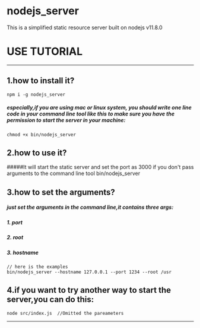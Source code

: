 # nodejs_server
This is a simplified static resource server built on nodejs v11.8.0
# USE TUTORIAL
---
## 1.how to install it?
    npm i -g nodejs_server
##### especially,if you are using mac or linux system, you should write one line code in your command line tool like this to make sure you have the permission to start the server in your machine:
    chmod +x bin/nodejs_server
## 2.how to use it?
#####It will start the static server and set the port as 3000 if you don't pass arguments to the command line tool
    bin/nodejs_server 

## 3.how to set the arguments?
##### just set the arguments in the command line,it contains three args:
##### 1. port  
##### 2. root 
##### 3. hostname
    // here is the examples
    bin/nodejs_server --hostname 127.0.0.1 --port 1234 --root /usr 
## 4.if you want to try another way to start the server,you can do this:
    node src/index.js  //Omitted the pareameters
---
